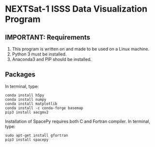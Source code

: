 # NEXTSat-1 ISSS Data Visualization Program

## IMPORTANT: Requirements
1. This program is written on and made to be used on a Linux machine.
2. Python 3 must be installed.
3. Anaconda3 and PIP should be installed.

## Packages
In terminal, type:
```
conda install h5py
conda install numpy
conda install matplotlib
conda install -c conda-forge basemap
pip3 install aacgmv2
```

Installation of SpacePy requires both C and Fortran compiler.
In terminal, type:
```
sudo apt-get install gfortran
pip3 install spacepy
```

